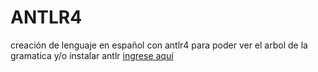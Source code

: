 # ANTLR4
creación de lenguaje en español con antlr4
para poder ver el arbol de la gramatica y/o instalar antlr [ingrese aquí](https://github.com/garzonlj/ANTLR4/blob/main/instructivo%20lenguaje%20espanol.txt)
